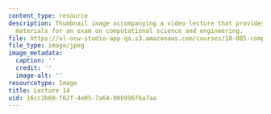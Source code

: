 ```yaml
---
content_type: resource
description: Thumbnail image accompanying a video lecture that provides a review of
  materials for an exam on computational science and engineering.
file: https://ol-ocw-studio-app-qa.s3.amazonaws.com/courses/18-085-computational-science-and-engineering-i-fall-2008/16cc2b60f62f4e057a6400b996f6a7aa_14.jpg
file_type: image/jpeg
image_metadata:
  caption: ''
  credit: ''
  image-alt: ''
resourcetype: Image
title: Lecture 14
uid: 16cc2b60-f62f-4e05-7a64-00b996f6a7aa
---
```

